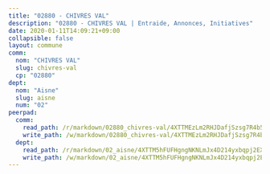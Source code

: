 ```yaml
---
title: "02880 - CHIVRES VAL"
description: "02880 - CHIVRES VAL | Entraide, Annonces, Initiatives"
date: 2020-01-11T14:09:21+09:00
collapsible: false
layout: commune
comm:
  nom: "CHIVRES VAL"
  slug: chivres-val
  cp: "02880"
dept:
  nom: "Aisne"
  slug: aisne
  num: "02"
peerpad:
  comm:
    read_path: /r/markdown/02880_chivres-val/4XTTMEzLm2RHJDafjSzsg7R4b5gK1NTnv6aHkbevMDtTn3ft1
    write_path: /w/markdown/02880_chivres-val/4XTTMEzLm2RHJDafjSzsg7R4b5gK1NTnv6aHkbevMDtTn3ft1-K3TgUmkayYAmwwHW1ExfKy6v8pxv8BejhyjQ9XkeaL8VPHwcY4tTMJZ48ZR1bF5HpL47qrLjcSoLuKwpBoe5ZhGNtsFDsuYTuCoR8VjU93CFFkjLbW85ZKSwCAzEkyegrp2HYwb3
  dept:
    read_path: /r/markdown/02_aisne/4XTTM5hFUFHgngNKNLmJx4D214yxbqpj2EXK5CBjZ5LZF3zAf
    write_path: /w/markdown/02_aisne/4XTTM5hFUFHgngNKNLmJx4D214yxbqpj2EXK5CBjZ5LZF3zAf-K3TgUfAP6D753WPagZBnpcFgyCUpnZXNhrQsKU6J8qon6wxmFCHD5kB3GMzCYyJmAGHN58p9qgKDhnEgSAuHEK3wjVXSJoUkHyn6Vb7T2aNZ2y6ez5BMkQCEQxoUkfyK9J3TXU3M
---
```


